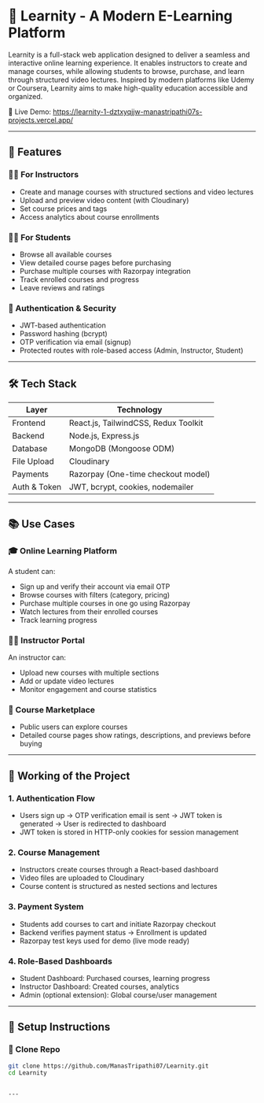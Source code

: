 ﻿# 📘 Learnity - A Modern E-Learning Platform

Learnity is a full-stack web application designed to deliver a seamless and interactive online learning experience. It enables instructors to create and manage courses, while allowing students to browse, purchase, and learn through structured video lectures. Inspired by modern platforms like Udemy or Coursera, Learnity aims to make high-quality education accessible and organized.

🚀 Live Demo: https://learnity-1-dztxyqjjw-manastripathi07s-projects.vercel.app/

---

## 📌 Features

### 👨‍🏫 For Instructors
- Create and manage courses with structured sections and video lectures
- Upload and preview video content (with Cloudinary)
- Set course prices and tags
- Access analytics about course enrollments

### 🧑‍🎓 For Students
- Browse all available courses
- View detailed course pages before purchasing
- Purchase multiple courses with Razorpay integration
- Track enrolled courses and progress
- Leave reviews and ratings

### 🔐 Authentication & Security
- JWT-based authentication
- Password hashing (bcrypt)
- OTP verification via email (signup)
- Protected routes with role-based access (Admin, Instructor, Student)

---

## 🛠️ Tech Stack

| Layer         | Technology                          |
|---------------|-------------------------------------|
| Frontend      | React.js, TailwindCSS, Redux Toolkit|
| Backend       | Node.js, Express.js                 |
| Database      | MongoDB (Mongoose ODM)              |
| File Upload   | Cloudinary                         |
| Payments      | Razorpay (One-time checkout model)  |
| Auth & Token  | JWT, bcrypt, cookies, nodemailer    |

---

## 📚 Use Cases

### 🎓 Online Learning Platform
A student can:
- Sign up and verify their account via email OTP
- Browse courses with filters (category, pricing)
- Purchase multiple courses in one go using Razorpay
- Watch lectures from their enrolled courses
- Track learning progress

### 👩‍🏫 Instructor Portal
An instructor can:
- Upload new courses with multiple sections
- Add or update video lectures
- Monitor engagement and course statistics

### 🛒 Course Marketplace
- Public users can explore courses
- Detailed course pages show ratings, descriptions, and previews before buying

---

## 🧪 Working of the Project

### 1. **Authentication Flow**
- Users sign up → OTP verification email is sent → JWT token is generated → User is redirected to dashboard
- JWT token is stored in HTTP-only cookies for session management

### 2. **Course Management**
- Instructors create courses through a React-based dashboard
- Video files are uploaded to Cloudinary
- Course content is structured as nested sections and lectures

### 3. **Payment System**
- Students add courses to cart and initiate Razorpay checkout
- Backend verifies payment status → Enrollment is updated
- Razorpay test keys used for demo (live mode ready)

### 4. **Role-Based Dashboards**
- Student Dashboard: Purchased courses, learning progress
- Instructor Dashboard: Created courses, analytics
- Admin (optional extension): Global course/user management

---

## 🚧 Setup Instructions

### 🔗 Clone Repo
```bash
git clone https://github.com/ManasTripathi07/Learnity.git
cd Learnity


---

